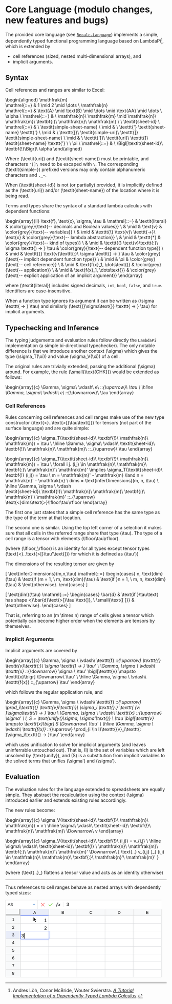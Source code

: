 # Core Language (modulo changes, new features and bugs)

The provided core language (see [`Recalc.Language`][recalc-language])
implements a simple, dependently typed functional programming language
based on LambdaPi[^1], which is extended by

- cell references (sized, nested multi-dimensional arrays), and
- implicit arguments.

## Syntax

Cell references and ranges are similar to Excel:

\begin{aligned}
\mathfrak{m} \
  \mathrel{::=} & 1 \mid 2 \mid \dots \\
\mathfrak{n} \
  \mathrel{::=} & \text{A} \mid \text{B} \mid
      \dots \mid \text{AA} \mid \dots \\
\alpha
  \ \mathrel{::=} & \ \mathfrak{n}\ \mathfrak{m}
          \mid \mathfrak{n}\ \mathfrak{m}\ \textbf{:}\ \mathfrak{n}\ \mathfrak{m} \\
\\
\textit{sheet-id}
  \ \mathrel{::=} &
    \ \textit{simple-sheet-name}
    \\ \mid &
    \ \texttt{'} \textit{sheet-name} \texttt{'}
    \\ \mid &
    \ \texttt{[}\ \textit{simple-uri}\ \texttt{]} \textit{simple-sheet-name}
    \\ \mid &
    \ \texttt{'[}\ \textit{uri}\ \texttt{]} \textit{sheet-name} \texttt{'} \\
\\
\xi
  \ \mathrel{::=} & \ \Bigl[\textit{sheet-id}\ \textbf{!}\Bigr]\ \alpha
\end{aligned}

Where \(\textit{uri}\) and \(\textit{sheet-name}\) must be printable, and
characters `'[]\` need to be escaped with `\`. The corresponding \(\textit{simple-}\)
prefixed versions may only contain alphanumeric characters and `._~`.

When \(\textit{sheet-id}\) is not (or partially) provided, it is
implicitly defined as the \(\textit{uri}\) and/or \(\textit{sheet-name}\)
of the location where it is being read.

Terms and types share the syntax of a standard lambda calculus with dependent
functions:

\begin{array}{ll}
\text{f}, \text{x}, \sigma, \tau & \mathrel{::=}
    & \textit{literal}
            & \color{grey}{\text{-- decimals and Boolean values}}
  \\ & \mid & \text{v}
            & \color{grey}{\text{-- variables}}
  \\ & \mid & \texttt{\\} \text{v}\ \texttt{->}\ \text{x}
            & \color{grey}{\text{-- lambda abstraction}}
  \\ & \mid & \texttt{*}
            & \color{grey}{\text{-- kind of types}}
  \\ & \mid & \texttt{(} \text{v}\texttt{:}\ \sigma \texttt{) -> } \tau
            & \color{grey}{\text{-- dependent function type}}
  \\ & \mid & \texttt{\{} \text{v}\texttt{:}\ \sigma \texttt{\} -> } \tau
            & \color{grey}{\text{-- implicit dependent function type}}
  \\ & \mid & \xi
            & \color{grey}{\text{-- cell reference}}
  \\ & \mid & \text{f(x}_1, \dots\text{)}
            & \color{grey}{\text{-- application}}
  \\ & \mid & \text{f\{x}_1, \dots\text{\}}
            & \color{grey}{\text{-- explicit application of an implicit argument}}
\end{array}

where \(\textit{literal}\) includes signed decimals, `int`, `bool`, `false`,
and `true`. Identifiers are case-insensitive.

When a function type ignores its argument it can be written as
\(\sigma \texttt{ -> } \tau\) and similarly
\(\text{\{}\sigma\text{\}} \texttt{ -> } \tau\) for implicit arguments.

## Typechecking and Inference

The typing judgements and evaluation rules follow directly the `LambdaPi`
implementation (a simple bi-directional typechecker). The only notable
difference is that we introduce another context \(\sigma\) which gives
the type \(\sigma_T(\xi)\) and value \(\sigma_V(\xi)\) of a cell.

The original rules are trivially extended, passing the additional \(\sigma\)
around. For example, the rule \(\small{\text{CHK}}\) would be extended as
follows:

\begin{array}{c}
  \Gamma, \sigma\ \vdash\ e\ ::_{\uparrow}\ \tau \\ \hline
  \Gamma, \sigma\ \vdash\ e\ ::_{\downarrow}\ \tau
\end{array}

### Cell References

Rules concerning cell references and cell ranges make use of the new type
constructor \(\text{<}..\text{>[}\tau\text{]}\) for tensors (not part of the
surface language) and are quite simple:

\begin{array}{c}
  \sigma_T(\textit{sheet-id}\ \textbf{!}\ \mathfrak{n}\ \mathfrak{m}) = \tau \\ \hline
  \Gamma, \sigma\ \vdash\ \textit{sheet-id}\ \textbf{!}\ \mathfrak{n}\ \mathfrak{m}\ ::_{\uparrow}\ \tau
\end{array}

\begin{array}{c}
  \sigma_T(\textit{sheet-id}\ \textbf{!}\ \mathfrak{n}\ \mathfrak{m}) = \tau \\
  \forall i j. (i,j) \in \mathfrak{n}\ \mathfrak{m}\ \textbf{:}\ \mathfrak{n}'\ \mathfrak{m}'
    \implies \sigma_T(\textit{sheet-id}\ \textbf{!} (i,j)) = \tau \\
  m = \mathfrak{m}' - \mathfrak{m} \land n = \mathfrak{n}' - \mathfrak{n} \\
  dims = \text{inferDimensions}(m, n, \tau) \\ \hline
  \Gamma, \sigma
    \ \vdash\
    \textit{sheet-id}\ \textbf{!}\ \mathfrak{n}\ \mathfrak{m}\ \textbf{:}\ \mathfrak{n}'\ \mathfrak{m}'
    ::_{\uparrow}
    \text{<}dims\text{>}\lfloor\tau\rfloor
\end{array}

The first one just states that a simple cell reference has the same type as the
type of the term at that location.

The second one is similar. Using the top left corner of a selection it makes sure
that all cells in the referred range share that type \(\tau\). The type of a cell
range is a tensor with elements \(\lfloor\tau\rfloor\).

(where \(\lfloor\_\rfloor\) is an identity for all types except tensor types
\(\text{<}..\text{>[}\tau'\text{]}\) for which it is defined as \(\tau'\))

The dimensions of the resulting tensor are given by

\[
  \text{inferDimensions}(m,n,\tau) \mathrel{::=}
  \begin{cases}
    n, \text{dim}(\tau) & \text{if }m = 1, \\
    m, \text{dim}(\tau) & \text{if }n = 1, \\
    m, n, \text{dim}(\tau) & \text{otherwise}.
  \end{cases}
\]

\[
  \text{dim}(\tau) \mathrel{::=}
  \begin{cases}
    \bar{d}   & \text{if }\tau\text{ has shape <}\bar{d}\text{>[}\tau'\text{]}, \\
    \small{\text{[ ]}} & \text{otherwise}.
  \end{cases}
\]

That is, referring to an \(m \times n\) range of cells gives a tensor which
potentially can become higher order when the elements are tensors by themselves.

### Implicit Arguments

Implicit arguments are covered by

\begin{array}{c}
  \Gamma, \sigma
    \ \vdash\ \texttt{f} ::_{\uparrow}
      \texttt{\{} \texttt{v}\texttt{:}\ \sigma \texttt{\} -> } \tau' \\
  \Gamma, \sigma
    \ \vdash\ \texttt{x} ::_{\downarrow} \sigma \\
  \tau' \bigl[\texttt{v} \mapsto \texttt{x}\bigr] \Downarrow\ \tau'
  \\ \hline
  \Gamma, \sigma
    \ \vdash\ \texttt{f\{x\}} ::_{\uparrow} \tau'
\end{array}

which follows the regular application rule, and

\begin{array}{c}
  \Gamma, \sigma
    \ \vdash\ \texttt{f} ::_{\uparrow}
      \prod_i\texttt{\{} \texttt{v}_i\texttt{:}\ \sigma_i \texttt{\}.}
      \texttt{ (v: }\sigma\texttt{) -> } \tau
  \\
  \Gamma, \sigma
    \ \vdash\ \texttt{x} ::_{\uparrow} \sigma' \\
  I, S = \text{unify(}\sigma, \sigma'\text{)} \\
  \tau \bigl[\texttt{v} \mapsto \texttt{x}\bigr] S \Downarrow\ \tau'
  \\ \hline
  \Gamma, \sigma
    \ \vdash\ \texttt{f(x)} ::_{\uparrow}
      \prod_{i \in I}\texttt{\{v}_i\texttt{: }\sigma_i\texttt{\} -> }\tau'
\end{array}

which uses unification to solve for implicict arguments (and leaves uninferrable
untouched out). That is, \(I\) is the set of variables which are left unsolved by
\(\text{unify}\), and \(S\) is a substitution from implicit variables to the solved
terms that unifies \(\sigma'\) and \(\sigma'\).

## Evaluation

The evaluation rules for the language extended to spreadsheets are equally
simple. They abstract the recalculation using the context \(\sigma\) introduced
earlier and extends existing rules accordingly.

The new rules become:

\begin{array}{c}
  \sigma_V(\textit{sheet-id}\ \textbf{!}\ \mathfrak{n}\ \mathfrak{m}) = v \\ \hline
  \sigma\ \vdash\ \textit{sheet-id}\ \textbf{!}\ \mathfrak{n}\ \mathfrak{m}\ \Downarrow\ v
\end{array}

\begin{array}{c}
  \sigma_V(\textit{sheet-id}\ \textbf{!}\ (i,j)) = v_{i,j} \\ \hline
  \sigma\ \vdash\ \textit{sheet-id}\ \textbf{!}
    \ \mathfrak{n}\ \mathfrak{m}\ \textbf{:}\ \mathfrak{n}'\ \mathfrak{m}'
    \Downarrow\ [ \text{..} v_{i,j} ]_{
      (i,j) \in \mathfrak{n}\ \mathfrak{m}\ \textbf{:}\ \mathfrak{n}'\ \mathfrak{m}'
    }
\end{array}

(where \(\text{..}\_\) flattens a tensor value and acts as an identity otherwise)

---

Thus references to cell ranges behave as nested arrays with dependently typed
sizes:

![function-ref](./gifs/cell-refs.gif)

<!-- !!! warning "⚠️ There may be constructs implemented that are not documented here" -->

<!-- Footnotes & References -->
  [^1]: Andres Löh, Conor McBride, Wouter Swierstra. [_A Tutorial Implementation of a Dependently Typed Lambda Calculus_](https://dl.acm.org/doi/10.5555/1883634.1883637).

  [recalc-language]: ./haddock/recalc/recalc-spec/Recalc-Language.html
